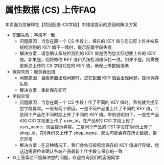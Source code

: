 # 属性数据 (CS) 上传FAQ

本页面为您解释在【项目配置-CS字段】中错误提示的原因和解决方案

- 配置失败：字段不一致
    - 问题原因：当您在同一个 CS 字段上，保存的 KEY 值与您实际上传并被系统检测到的 KEY 值不一致时，提示配置字段失败
    - 解决方案：请您确认系统检测到的 KEY 值是否为您实际想要上传的 KEY 值。如果是，则将修改 KEY 值和系统检测值保持一致。如果不是，则需要更新您上传的 CS 字段对应的 KEY 值，确保上传数据准确
- 保存失败：服务器出错
    - 问题原因：当服务器出现问题时，您在配置 KEY 值会出现问题，提示保存失败
    - 解决方案：重新保存即可
- 字段异常
    - 问题原因：当您在同一个 CS 字段上传了不同的 KEY 值时，系统就会提示您字段异常。一般有两个原因，一是不同产品里上传了不同的 KEY 值，二是同个产品在不同时期上传了不同的 KEY 值。举例说明如下，一是在产品A的 CS1 字段里上传了 user_id，在产品B的 CS1 字段上传了 user_name，则会提示异常。二是同个产品的 CS1 字段在1月份上传了 shop_id，在6月份又上传了 shop_name，那么可能会存在历史数据，提示异常
    - 解决方案：在这种情况下，我们会依旧按照您保存的 KEY 值进行存储，您这边需要检查确认各端产品最新上传字段与保存的一致
- 以上答案若不能解决您的问题，欢迎咨询我们的客服同学